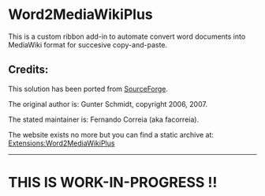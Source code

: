 # Word2MediaWikiPlus
This is a custom ribbon add-in to automate convert word documents into MediaWiki format
for succesive copy-and-paste.

## Credits:
This solution has been ported from [SourceForge](https://sourceforge.net/projects/word2mediawikip/files/Word2MediaWikiPlus/1.0.0/Word2MediaWikiPlus-1.0.0.zip/download).

The original author is: Gunter Schmidt, copyright 2006, 2007.

The stated maintainer is: Fernando Correia (aka facorreia).

The website exists no more but you can find a static archive at:
[Extensions:Word2MediaWikiPlus](https://www.mediawiki.org/w/index.php?oldid=819184)


***
# THIS IS WORK-IN-PROGRESS !!

